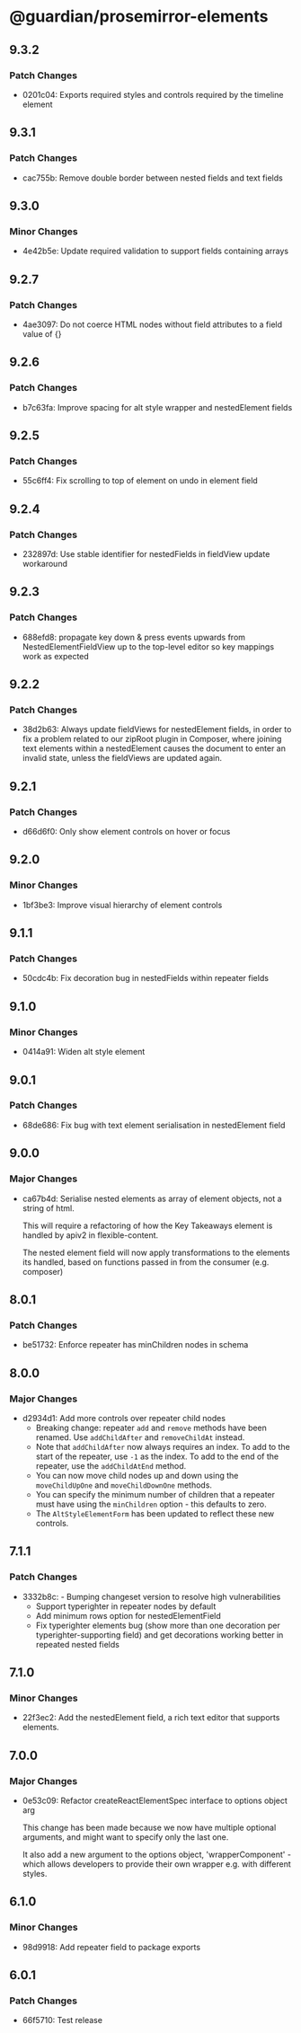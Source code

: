 # @guardian/prosemirror-elements

## 9.3.2

### Patch Changes

- 0201c04: Exports required styles and controls required by the timeline element

## 9.3.1

### Patch Changes

- cac755b: Remove double border between nested fields and text fields

## 9.3.0

### Minor Changes

- 4e42b5e: Update required validation to support fields containing arrays

## 9.2.7

### Patch Changes

- 4ae3097: Do not coerce HTML nodes without field attributes to a field value of {}

## 9.2.6

### Patch Changes

- b7c63fa: Improve spacing for alt style wrapper and nestedElement fields

## 9.2.5

### Patch Changes

- 55c6ff4: Fix scrolling to top of element on undo in element field

## 9.2.4

### Patch Changes

- 232897d: Use stable identifier for nestedFields in fieldView update workaround

## 9.2.3

### Patch Changes

- 688efd8: propagate key down & press events upwards from NestedElementFieldView up to the top-level editor so key mappings work as expected

## 9.2.2

### Patch Changes

- 38d2b63: Always update fieldViews for nestedElement fields, in order to fix
  a problem related to our zipRoot plugin in Composer, where joining
  text elements within a nestedElement causes the document to enter
  an invalid state, unless the fieldViews are updated again.

## 9.2.1

### Patch Changes

- d66d6f0: Only show element controls on hover or focus

## 9.2.0

### Minor Changes

- 1bf3be3: Improve visual hierarchy of element controls

## 9.1.1

### Patch Changes

- 50cdc4b: Fix decoration bug in nestedFields within repeater fields

## 9.1.0

### Minor Changes

- 0414a91: Widen alt style element

## 9.0.1

### Patch Changes

- 68de686: Fix bug with text element serialisation in nestedElement field

## 9.0.0

### Major Changes

- ca67b4d: Serialise nested elements as array of element objects, not a string of html.

  This will require a refactoring of how the Key Takeaways element is handled by apiv2 in flexible-content.

  The nested element field will now apply transformations to the elements its handled, based on functions passed in from the consumer (e.g. composer)

## 8.0.1

### Patch Changes

- be51732: Enforce repeater has minChildren nodes in schema

## 8.0.0

### Major Changes

- d2934d1: Add more controls over repeater child nodes
  - Breaking change: repeater `add` and `remove` methods have been renamed. Use `addChildAfter` and `removeChildAt` instead.
  - Note that `addChildAfter` now always requires an index.
    To add to the start of the repeater, use `-1` as the index.
    To add to the end of the repeater, use the `addChildAtEnd` method.
  - You can now move child nodes up and down using the `moveChildUpOne` and `moveChildDownOne` methods.
  - You can specify the minimum number of children that a repeater must have using the `minChildren` option - this defaults to zero.
  - The `AltStyleElementForm` has been updated to reflect these new controls.

## 7.1.1

### Patch Changes

- 3332b8c: - Bumping changeset version to resolve high vulnerabilities
  - Support typerighter in repeater nodes by default
  - Add minimum rows option for nestedElementField
  - Fix typerighter elements bug (show more than one decoration per typerighter-supporting field) and get decorations working better in repeated nested fields

## 7.1.0

### Minor Changes

- 22f3ec2: Add the nestedElement field, a rich text editor that supports elements.

## 7.0.0

### Major Changes

- 0e53c09: Refactor createReactElementSpec interface to options object arg

  This change has been made because we now have multiple optional arguments, and might want to specify only the last one.

  It also add a new argument to the options object, 'wrapperComponent' - which allows developers to provide their own wrapper e.g. with different styles.

## 6.1.0

### Minor Changes

- 98d9918: Add repeater field to package exports

## 6.0.1

### Patch Changes

- 66f5710: Test release
